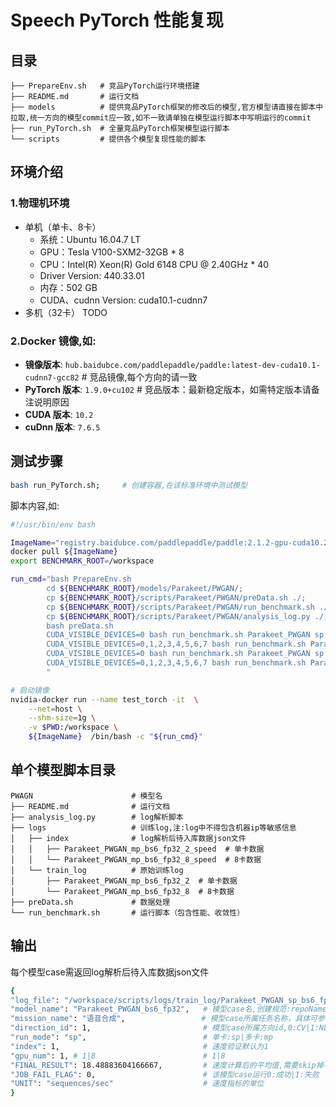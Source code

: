 # Speech PyTorch 性能复现
## 目录 
```
├── PrepareEnv.sh   # 竞品PyTorch运行环境搭建  
├── README.md       # 运行文档  
├── models          # 提供竞品PyTorch框架的修改后的模型,官方模型请直接在脚本中拉取,统一方向的模型commit应一致,如不一致请单独在模型运行脚本中写明运行的commit  
├── run_PyTorch.sh  # 全量竞品PyTorch框架模型运行脚本  
└── scripts         # 提供各个模型复现性能的脚本  
```
## 环境介绍
### 1.物理机环境
- 单机（单卡、8卡）
  - 系统：Ubuntu 16.04.7 LT
  - GPU：Tesla V100-SXM2-32GB * 8
  - CPU：Intel(R) Xeon(R) Gold 6148 CPU @ 2.40GHz * 40
  - Driver Version: 440.33.01
  - 内存：502 GB
  - CUDA、cudnn Version: cuda10.1-cudnn7
- 多机（32卡） TODO
### 2.Docker 镜像,如:
- **镜像版本**: `hub.baidubce.com/paddlepaddle/paddle:latest-dev-cuda10.1-cudnn7-gcc82`   # 竞品镜像,每个方向的请一致
- **PyTorch 版本**: `1.9.0+cu102`  # 竞品版本：最新稳定版本，如需特定版本请备注说明原因  
- **CUDA 版本**: `10.2`
- **cuDnn 版本**: `7.6.5`

## 测试步骤
```bash
bash run_PyTorch.sh;     # 创建容器,在该标准环境中测试模型   
```
脚本内容,如:
```bash
#!/usr/bin/env bash

ImageName="registry.baidubce.com/paddlepaddle/paddle:2.1.2-gpu-cuda10.2-cudnn7";
docker pull ${ImageName}
export BENCHMARK_ROOT=/workspace

run_cmd="bash PrepareEnv.sh
        cd ${BENCHMARK_ROOT}/models/Parakeet/PWGAN/;
        cp ${BENCHMARK_ROOT}/scripts/Parakeet/PWGAN/preData.sh ./;
        cp ${BENCHMARK_ROOT}/scripts/Parakeet/PWGAN/run_benchmark.sh ./;
        cp ${BENCHMARK_ROOT}/scripts/Parakeet/PWGAN/analysis_log.py ./;
        bash preData.sh
        CUDA_VISIBLE_DEVICES=0 bash run_benchmark.sh Parakeet_PWGAN sp fp32 6 100 3;
        CUDA_VISIBLE_DEVICES=0,1,2,3,4,5,6,7 bash run_benchmark.sh Parakeet_PWGAN mp fp32 6 100 3;
        CUDA_VISIBLE_DEVICES=0 bash run_benchmark.sh Parakeet_PWGAN sp fp32 26 100 3;
        CUDA_VISIBLE_DEVICES=0,1,2,3,4,5,6,7 bash run_benchmark.sh Parakeet_PWGAN mp fp32 26 100 3;
        "

# 启动镜像
nvidia-docker run --name test_torch -it  \
    --net=host \
    --shm-size=1g \
    -v $PWD:/workspace \
    ${ImageName}  /bin/bash -c "${run_cmd}"

```

## 单个模型脚本目录
```text
PWAGN                      # 模型名  
├── README.md              # 运行文档  
├── analysis_log.py        # log解析脚本
├── logs                   # 训练log,注:log中不得包含机器ip等敏感信息  
│   ├── index              # log解析后待入库数据json文件   
│   │   ├── Parakeet_PWGAN_mp_bs6_fp32_2_speed  # 单卡数据  
│   │   └── Parakeet_PWGAN_mp_bs6_fp32_8_speed  # 8卡数据  
│   └── train_log          # 原始训练log  
│       ├── Parakeet_PWGAN_mp_bs6_fp32_2  # 单卡数据
│       └── Parakeet_PWGAN_mp_bs6_fp32_8  # 8卡数据
├── preData.sh             # 数据处理  
└── run_benchmark.sh       # 运行脚本（包含性能、收敛性）  
```

## 输出

每个模型case需返回log解析后待入库数据json文件

```bash
{
"log_file": "/workspace/scripts/logs/train_log/Parakeet_PWGAN_sp_bs6_fp32_1",  # log 目录
"model_name": "Parakeet_PWGAN_bs6_fp32",   # 模型case名,创建规范:repoName_模型名_bs${bs_item}_${fp_item} 如:clas_MobileNetv1_bs32_fp32 
"mission_name": "语音合成",                 # 模型case所属任务名称，具体可参考scripts/config.ini 
"direction_id": 1,                         # 模型case所属方向id,0:CV|1:NLP|2:Rec 具体可参考benchmark/scripts/config.ini
"run_mode": "sp",                          # 单卡:sp|多卡:mp
"index": 1,                                # 速度验证默认为1
"gpu_num": 1, # 1|8                        # 1|8
"FINAL_RESULT": 18.48883604166667,         # 速度计算后的平均值,需要skip掉不稳定的前几步值
"JOB_FAIL_FLAG": 0,                        # 该模型case运行0:成功|1:失败
"UNIT": "sequences/sec"                    # 速度指标的单位 
}
```



